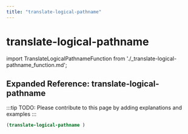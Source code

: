 ```yaml
---
title: "translate-logical-pathname"
---
```


# translate-logical-pathname

import TranslateLogicalPathnameFunction from './_translate-logical-pathname_function.md';

<TranslateLogicalPathnameFunction />

## Expanded Reference: translate-logical-pathname

:::tip
TODO: Please contribute to this page by adding explanations and examples
:::

```lisp
(translate-logical-pathname )
```
